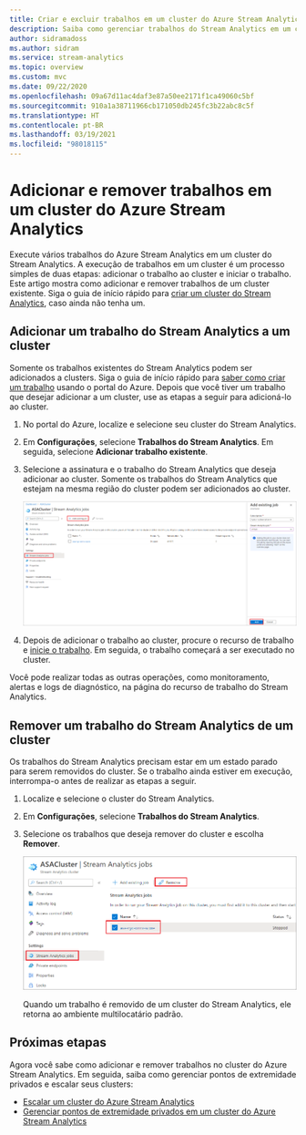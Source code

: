 ```yaml
---
title: Criar e excluir trabalhos em um cluster do Azure Stream Analytics
description: Saiba como gerenciar trabalhos do Stream Analytics em um cluster do Azure Stream Analytics
author: sidramadoss
ms.author: sidram
ms.service: stream-analytics
ms.topic: overview
ms.custom: mvc
ms.date: 09/22/2020
ms.openlocfilehash: 09a67d11ac4daf3e87a50ee2171f1ca49060c5bf
ms.sourcegitcommit: 910a1a38711966cb171050db245fc3b22abc8c5f
ms.translationtype: HT
ms.contentlocale: pt-BR
ms.lasthandoff: 03/19/2021
ms.locfileid: "98018115"
---
```

# <a name="add-and-remove-jobs-in-an-azure-stream-analytics-cluster"></a>Adicionar e remover trabalhos em um cluster do Azure Stream Analytics

Execute vários trabalhos do Azure Stream Analytics em um cluster do Stream Analytics. A execução de trabalhos em um cluster é um processo simples de duas etapas: adicionar o trabalho ao cluster e iniciar o trabalho. Este artigo mostra como adicionar e remover trabalhos de um cluster existente. Siga o guia de início rápido para [criar um cluster do Stream Analytics](create-cluster.md), caso ainda não tenha um.

## <a name="add-a-stream-analytics-job-to-a-cluster"></a>Adicionar um trabalho do Stream Analytics a um cluster

Somente os trabalhos existentes do Stream Analytics podem ser adicionados a clusters. Siga o guia de início rápido para [saber como criar um trabalho](stream-analytics-quick-create-portal.md) usando o portal do Azure. Depois que você tiver um trabalho que desejar adicionar a um cluster, use as etapas a seguir para adicioná-lo ao cluster.

1. No portal do Azure, localize e selecione seu cluster do Stream Analytics.

1. Em **Configurações**, selecione **Trabalhos do Stream Analytics**. Em seguida, selecione **Adicionar trabalho existente**.

1. Selecione a assinatura e o trabalho do Stream Analytics que deseja adicionar ao cluster. Somente os trabalhos do Stream Analytics que estejam na mesma região do cluster podem ser adicionados ao cluster.

   ![Adicionar um trabalho ao cluster](./media/manage-jobs-cluster/add-job.png)

1. Depois de adicionar o trabalho ao cluster, procure o recurso de trabalho e [inicie o trabalho](start-job.md#azure-portal). Em seguida, o trabalho começará a ser executado no cluster.

Você pode realizar todas as outras operações, como monitoramento, alertas e logs de diagnóstico, na página do recurso de trabalho do Stream Analytics.

## <a name="remove-a-stream-analytics-job-from-a-cluster"></a>Remover um trabalho do Stream Analytics de um cluster

Os trabalhos do Stream Analytics precisam estar em um estado parado para serem removidos do cluster. Se o trabalho ainda estiver em execução, interrompa-o antes de realizar as etapas a seguir.

1. Localize e selecione o cluster do Stream Analytics.

1. Em **Configurações**, selecione **Trabalhos do Stream Analytics**.

1. Selecione os trabalhos que deseja remover do cluster e escolha **Remover**.

   ![remover um trabalho do cluster](./media/manage-jobs-cluster/remove-job.png)

   Quando um trabalho é removido de um cluster do Stream Analytics, ele retorna ao ambiente multilocatário padrão.

## <a name="next-steps"></a>Próximas etapas

Agora você sabe como adicionar e remover trabalhos no cluster do Azure Stream Analytics. Em seguida, saiba como gerenciar pontos de extremidade privados e escalar seus clusters:

* [Escalar um cluster do Azure Stream Analytics](scale-cluster.md)
* [Gerenciar pontos de extremidade privados em um cluster do Azure Stream Analytics](private-endpoints.md)
